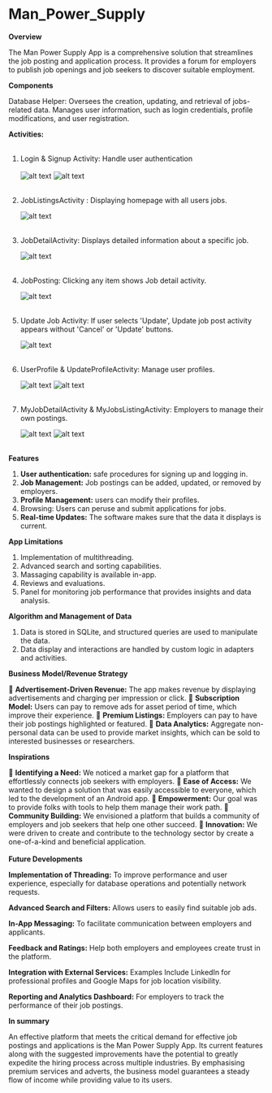 # Man_Power_Supply

**Overview** 

The Man Power Supply App is a comprehensive solution that streamlines the job posting and application process. It provides a forum for employers to publish job openings and job seekers to discover suitable employment.
<br>

**Components**
<br>

Database Helper:   Oversees the creation, updating, and retrieval of jobs-related data. Manages user information, such as login credentials, profile modifications, and user registration.

**Activities:**
<br><br>

1.  Login & Signup Activity:  Handle user authentication
        <br><br>
  	![alt text](image.png)
  	![alt text](image-1.png)
        <br><br>
    
2.  JobListingsActivity :  Displaying homepage with all users jobs.


    ![alt text](image-2.png)
    <br><br>

3. JobDetailActivity: Displays detailed information about a specific job.

    ![alt text](image-3.png)
    <br><br>

4. JobPosting:  Clicking any item shows Job detail activity.

    ![alt text](image-4.png)
    <br><br>

5. Update Job Activity: If user selects 'Update', Update job post activity appears without 'Cancel' or 'Update' buttons.

    ![alt text](image-5.png)
    <br><br>

6.  UserProfile & UpdateProfileActivity: Manage user profiles.

    ![alt text](image-6.png) ![alt text](image-9.png)
    <br><br>


7.  MyJobDetailActivity & MyJobsListingActivity: Employers to manage their own postings.

    ![alt text](image-7.png) ![alt text](image-8.png)
    <br><br>






**Features**

1. **User authentication:** safe procedures for signing up and logging in.
2. **Job Management:** Job postings can be added, updated, or removed by employers.
3. **Profile Management:** users can modify their profiles.
4. Browsing: Users can peruse and submit applications for jobs.
5. **Real-time Updates:** The software makes sure that the data it displays is current.

**App Limitations**

1.	Implementation of multithreading.
2.	Advanced search and sorting capabilities.
3.	Massaging capability is available in-app.
4.	Reviews and evaluations.
5.	Panel for monitoring job performance that provides insights and data analysis.

**Algorithm and Management of Data**

1. Data is stored in SQLite, and structured queries are used to manipulate the data. 
2. Data display and interactions are handled by custom logic in adapters and activities.


**Business Model/Revenue Strategy**

	**Advertisement-Driven Revenue:** The app makes revenue by displaying advertisements and charging per impression or click.
	**Subscription Model:** Users can pay to remove ads for asset period of time, which improve their experience.
	**Premium Listings:** Employers can pay to have their job postings highlighted or featured.
	**Data Analytics:** Aggregate non-personal data can be used to provide market insights, which can be sold to interested businesses or researchers. 

**Inspirations**

	**Identifying a Need:** We noticed a market gap for a platform that effortlessly connects job seekers with employers.
	**Ease of Access:** We wanted to design a solution that was easily accessible to everyone, which led to the development of an Android app.
	**Empowerment:** Our goal was to provide folks with tools to help them manage their work path.
	**Community Building:** We envisioned a platform that builds a community of employers and job seekers that help one other succeed.
	**Innovation:** We were driven to create and contribute to the technology sector by create a one-of-a-kind and beneficial application.
<br><br>
**Future Developments**

**Implementation of Threading:** To improve performance and user experience, especially for database operations and potentially network requests. 

**Advanced Search and Filters:** Allows users to easily find suitable job ads.

**In-App Messaging:** To facilitate communication between employers and applicants. 

**Feedback and Ratings:** Help both employers and employees create trust in the platform.

**Integration with External Services:** Examples Include LinkedIn for professional profiles and Google Maps for job location visibility.

**Reporting and Analytics Dashboard:** For employers to track the performance of their job postings.

**In summary**

An effective platform that meets the critical demand for effective job postings and applications is the Man Power Supply App. Its current features along with the suggested improvements have the potential to greatly expedite the hiring process across multiple industries. By emphasising premium services and adverts, the business model guarantees a steady flow of income while providing value to its users. 


